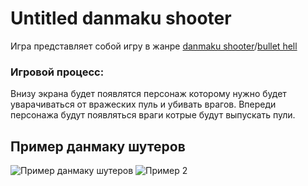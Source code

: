 # Untitled danmaku shooter
Игра представляет собой игру в жанре [danmaku shooter](https://touhou.fandom.com/ru/wiki/%D0%94%D0%B0%D0%BD%D0%BC%D0%B0%D0%BA%D1%83)/[bullet hell](https://en.m.wikipedia.org/wiki/Bullet_hell)
### Игровой процесс:
Внизу экрана будет появлятся персонаж которому нужно будет уварачиваться от вражеских пуль и убивать врагов. Впереди персонажа будут появляться враги котрые будут выпускать пули.
## Пример данмаку шутеров
![Пример данмаку шутеров](https://assets.indiexpo.net/system/screens/files/000/001/971/large/0.png?1471346682)
![Пример 2](https://avatars.dzeninfra.ru/get-zen_doc/3499786/pub_5ee63bb507b2a45c062d586b_5f007664185b215c7e0fa7b7/scale_1200)
